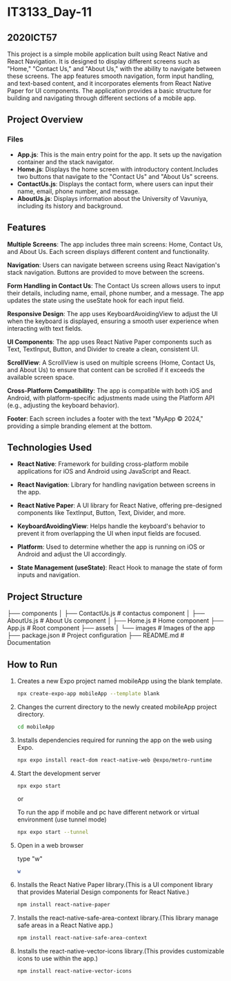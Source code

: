 # IT3133_Day-11


## 2020ICT57


This project is a simple mobile application built using React Native and React Navigation. It is designed to display different screens such as "Home," "Contact Us," and "About Us," with the ability to navigate between these screens. The app features smooth navigation, form input handling, and text-based content, and it incorporates elements from React Native Paper for UI components. The application provides a basic structure for building and navigating through different sections of a mobile app.


## Project Overview

### Files
- **App.js**: This is the main entry point for the app. It sets up the navigation container and the stack navigator. 
- **Home.js**:  Displays the home screen with introductory content.Includes two buttons that navigate to the "Contact Us" and "About Us" screens.
- **ContactUs.js**: Displays the contact form, where users can input their name, email, phone number, and message.
- **AboutUs.js**: Displays information about the University of Vavuniya, including its history and background.


## Features

**Multiple Screens**: The app includes three main screens: Home, Contact Us, and About Us. Each screen displays different content and functionality.

**Navigation**: Users can navigate between screens using React Navigation's stack navigation. Buttons are provided to move between the screens.

**Form Handling in Contact Us**: The Contact Us screen allows users to input their details, including name, email, phone number, and a message. The app updates the state using the useState hook for each input field.

**Responsive Design**: The app uses KeyboardAvoidingView to adjust the UI when the keyboard is displayed, ensuring a smooth user experience when interacting with text fields.

**UI Components**: The app uses React Native Paper components such as Text, TextInput, Button, and Divider to create a clean, consistent UI.

**ScrollView**: A ScrollView is used on multiple screens (Home, Contact Us, and About Us) to ensure that content can be scrolled if it exceeds the available screen space.

**Cross-Platform Compatibility**: The app is compatible with both iOS and Android, with platform-specific adjustments made using the Platform API (e.g., adjusting the keyboard behavior).

**Footer**: Each screen includes a footer with the text "MyApp © 2024," providing a simple branding element at the bottom.


## Technologies Used

- **React Native**:  Framework for building cross-platform mobile applications for iOS and Android using JavaScript and React.

- **React Navigation**: Library for handling navigation between screens in the app.

- **React Native Paper**:  A UI library for React Native, offering pre-designed components like TextInput, Button, Text, Divider, and more.

- **KeyboardAvoidingView**: Helps handle the keyboard's behavior to prevent it from overlapping the UI when input fields are focused.

- **Platform**: Used to determine whether the app is running on iOS or Android and adjust the UI accordingly.

- **State Management (useState)**: React Hook to manage the state of form inputs and navigation.


## Project Structure

├── components
│   ├── ContactUs.js       # contactus component
│   ├── AboutUs.js         # About Us component
│   ├── Home.js            # Home component
├── App.js                 # Root component
├── assets
│   └── images             # Images of the app
├── package.json           # Project configuration
├── README.md              # Documentation



## How to Run

1. Creates a new Expo project named mobileApp using the blank template.
    ```bash
    npx create-expo-app mobileApp --template blank
    ```


2. Changes the current directory to the newly created mobileApp project directory.
   ```bash
   cd mobileApp
   ```


3. Installs dependencies required for running the app on the web using Expo.
    ```bash
    npx expo install react-dom react-native-web @expo/metro-runtime
    ```


4. Start the development server
   ```bash
   npx expo start
   ```
   or

   To run the app if mobile and pc have different network or virtual environment (use tunnel mode)

   ```bash
   npx expo start --tunnel
    ```


5.  Open in a web browser

    type "w"

     ```bash
    w
    ```


6. Installs the React Native Paper library.(This is a UI component library that provides Material Design components for React Native.)
    ```bash
    npm install react-native-paper
    ```


7. Installs the react-native-safe-area-context library.(This library manage safe areas in a React Native app.)
    ```bash
    npm install react-native-safe-area-context
    ```

    
8. Installs the react-native-vector-icons library.(This provides customizable icons to use within the app.)
    ```bash
    npm install react-native-vector-icons
    ```

  